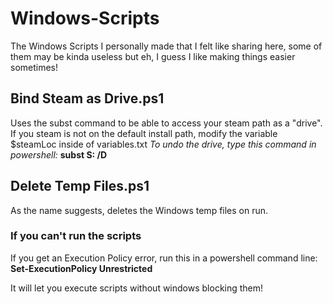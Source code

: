 # Windows-Scripts
The Windows Scripts I personally made that I felt like sharing here, some of them may be kinda useless but eh, I guess I like making things easier sometimes!

## Bind Steam as Drive.ps1  
Uses the subst command to be able to access your steam path as a "drive".  
If you steam is not on the default install path, modify the variable $steamLoc inside of variables.txt
*To undo the drive, type this command in powershell:* **subst S: /D**
  
## Delete Temp Files.ps1  
As the name suggests, deletes the Windows temp files on run.  
  
  
### If you can't run the scripts  
If you get an Execution Policy error, run this in a powershell command line:  
**Set-ExecutionPolicy Unrestricted**  

It will let you execute scripts without windows blocking them!
